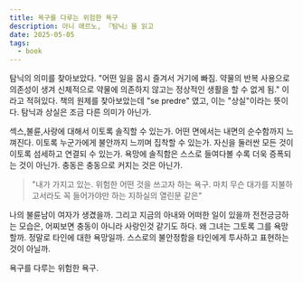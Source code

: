```yaml
---
title: 욕구를 다루는 위험한 욕구
description: 아니 애르노, 『탐닉』을 읽고
date: 2025-05-05
tags:
  - book
---
```

탐닉의 의미를 찾아보았다. "어떤 일을 몹시 즐겨서 거기에 빠짐. 약물의 반복 사용으로 의존성이 생겨 신체적으로 약물에 의존하지 않고는 정상적인 생활을 할 수 없게 됨." 이라고 적혀있다. 책의 원제를 찾아보았는데 "se predre" 였고, 이는 "상실"이라는 뜻이다. 탐닉과 상실은 조금 다른 의미가 아닌가.


섹스,불륜,사랑에 대해서 이토록 솔직할 수 있는가. 어떤 면에서는 내면의 순수함까지 느껴진다. 이토록 누군가에게 불안까지 느끼며 집착할 수 있는가. 자신을 둘러싼 모든 것이 이토록 섬세하고 연결되 수 있는가. 욕망에 솔직함은 스스로 들여다볼 수록 더욱 증폭되는 것이 아닌가. 충동은 충동으로 커지는 것은 아닌가.

>"내가 가지고 있는. 위험한 어떤 것을 쓰고자 하는 욕구. 마치 무슨 대가를 지불하고서라도 꼭 들어가야만 하는 지하실의 열린문 같은" 

나의 불륜남이 여자가 생겼을까. 그리고 지금의 아내와 어떠한 일이 있을까 전전긍긍하는 모습은, 어찌보면 충동이 아니라 사랑인것 같기도 하다. 왜 그녀는 그토록 그를 욕망할까. 정말로 타인에 대한 욕망일까. 스스로의 불안정함을 타인에게 투사하고 표현하는 것이 아닐까.

  
욕구를 다루는 위험한 욕구.
